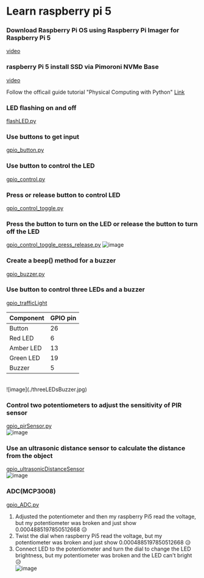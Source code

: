 # Learn raspberry pi 5
### Download Raspberry Pi OS using Raspberry Pi Imager for Raspberry Pi 5
[video](https://youtu.be/0u6iflSzwp0)

### raspberry Pi 5 install SSD via Pimoroni NVMe Base
[video](https://youtu.be/vrNRwRqnzSM?si=oXrwpwxJyyvASDD1)

Follow the officail guide tutorial "Physical Computing with Python"
[Link](https://projects.raspberrypi.org/en/projects/physical-computing/0)

### LED flashing on and off
[flashLED.py](./flashLED.py)

### Use buttons to get input
[gpio_button.py](./gpio_button.py)

### Use button to control the LED
[gpio_control.py](./gpio_control.py)

### Press or release button to control LED 
[gpio_control_toggle.py](./gpio_control_toggle.py)

### Press the button to turn on the LED or release the button to turn off the LED
[gpio_control_toggle_press_release.py](./gpio_control_toggle_press_release.py) 
![image](./gpio_control_toggle_press_release.jpg)

### Create a beep() method for a buzzer
[gpio_buzzer.py](./gpio_buzzer.py)

### Use button to control three LEDs and a buzzer
[gpio_trafficLight](./gpio_trafficLight.py)

| Component | GPIO pin |
|-----------|----------|
| Button    |    26    |
| Red LED   |     6    |
| Amber LED |    13    |
| Green LED |    19    |
| Buzzer    |     5    |
 <br>
![image](./threeLEDsBuzzer.jpg)

### Control two potentiometers to adjust the sensitivity of PIR sensor
[gpio_pirSensor.py](./gpio_pirSensor.py)  <br>
![image](./PIRsensor.jpg)

### Use an ultrasonic distance sensor to calculate the distance from the object
[gpio_ultrasonicDistanceSensor](./gpio_ultrasonicDistanceSensor.py)  <br>
![image](./ultrasonicDistanceSensor.jpg)

### ADC(MCP3008) 
[gpio_ADC.py](./gpio_ADC.py)
1. Adjusted the potentiometer and then my raspberry Pi5 read the voltage, but my potentiometer was broken and just show 0.0004885197850512668 😥
2. Twist the dial when raspberry Pi5 read the voltage, but my potentiometer was broken and just show 0.0004885197850512668 😥
3. Connect LED to the potentiometer and turn the dial to change the LED brightness, but my potentiometer was broken and the LED can't bright 😥  <br>
![image](./ADCpotentiometer.jpg)